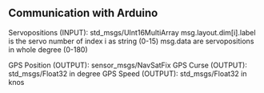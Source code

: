 ## Communication with Arduino

Servopositions (INPUT): std_msgs/UInt16MultiArray
	msg.layout.dim[i].label is the servo number of index i as string (0-15)
	msg.data are servopositions in whole degree (0-180)

GPS Position (OUTPUT): sensor_msgs/NavSatFix
GPS Curse (OUTPUT): std_msgs/Float32
	in degree
GPS Speed (OUTPUT): std_msgs/Float32 
	in knos
	